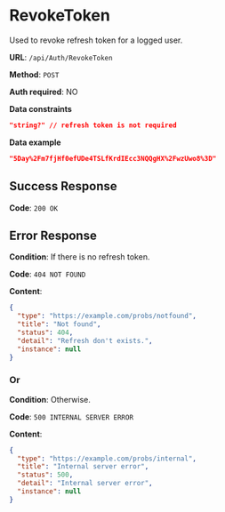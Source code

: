 # RevokeToken

Used to revoke refresh token for a logged user.

**URL**: `/api/Auth/RevokeToken`

**Method**: `POST`

**Auth required**: NO

**Data constraints**

```json
"string?" // refresh token is not required
```

**Data example**

```json
"5Day%2Fm7fjHf0efUDe4TSLfKrdIEcc3NQQgHX%2FwzUwo8%3D"
```

## Success Response

**Code**: `200 OK`

## Error Response

**Condition**: If there is no refresh token.

**Code**: `404 NOT FOUND`

**Content**:

```json
{
  "type": "https://example.com/probs/notfound",
  "title": "Not found",
  "status": 404,
  "detail": "Refresh don't exists.",
  "instance": null
}
```

### Or

**Condition**: Otherwise.

**Code**: `500 INTERNAL SERVER ERROR`

**Content**:

```json
{
  "type": "https://example.com/probs/internal",
  "title": "Internal server error",
  "status": 500,
  "detail": "Internal server error",
  "instance": null
}
```
